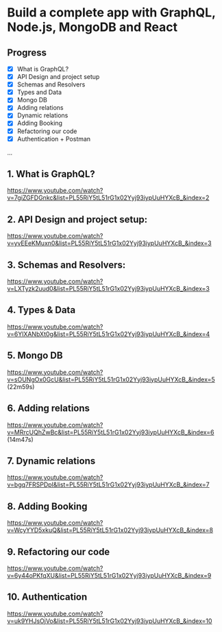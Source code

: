 # Build a complete app with GraphQL, Node.js, MongoDB and React

## Progress
- [x] What is GraphQL?
- [x] API Design and project setup
- [x] Schemas and Resolvers
- [x] Types and Data
- [x] Mongo DB
- [x] Adding relations
- [x] Dynamic relations
- [x] Adding Booking
- [x] Refactoring our code
- [x] Authentication + Postman

...

## 1. What is GraphQL?
https://www.youtube.com/watch?v=7giZGFDGnkc&list=PL55RiY5tL51rG1x02Yyj93iypUuHYXcB_&index=2

## 2. API Design and project setup:
https://www.youtube.com/watch?v=yvEEeKMuxn0&list=PL55RiY5tL51rG1x02Yyj93iypUuHYXcB_&index=3

## 3. Schemas and Resolvers:
https://www.youtube.com/watch?v=LXTyzk2uud0&list=PL55RiY5tL51rG1x02Yyj93iypUuHYXcB_&index=3

## 4. Types & Data
https://www.youtube.com/watch?v=6YlXANbXt0g&list=PL55RiY5tL51rG1x02Yyj93iypUuHYXcB_&index=4

## 5. Mongo DB
https://www.youtube.com/watch?v=sOUNgOx0GcU&list=PL55RiY5tL51rG1x02Yyj93iypUuHYXcB_&index=5 (22m59s)

## 6. Adding relations
https://www.youtube.com/watch?v=MRrcUQhZwBc&list=PL55RiY5tL51rG1x02Yyj93iypUuHYXcB_&index=6 (14m47s)

## 7. Dynamic relations
https://www.youtube.com/watch?v=bgq7FRSPDpI&list=PL55RiY5tL51rG1x02Yyj93iypUuHYXcB_&index=7

## 8. Adding Booking
https://www.youtube.com/watch?v=WcyYYD5xkuQ&list=PL55RiY5tL51rG1x02Yyj93iypUuHYXcB_&index=8

## 9. Refactoring our code
https://www.youtube.com/watch?v=6y44oPKfqXU&list=PL55RiY5tL51rG1x02Yyj93iypUuHYXcB_&index=9

## 10. Authentication
https://www.youtube.com/watch?v=uk9YHJsOjVo&list=PL55RiY5tL51rG1x02Yyj93iypUuHYXcB_&index=10
